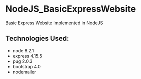 # NodeJS_BasicExpressWebsite
Basic Express Website Implemented in NodeJS

## Technologies Used:

* node 8.2.1
* express 4.15.5
* pug 2.0.3
* bootstrap 4.0
* nodemailer